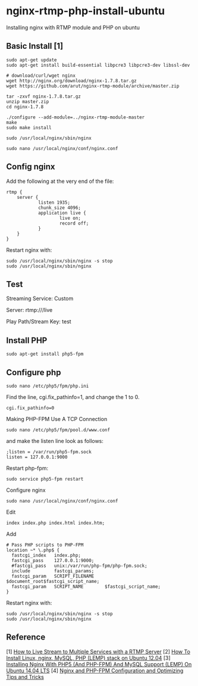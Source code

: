 nginx-rtmp-php-install-ubuntu
=========================
Installing nginx with RTMP module and PHP on ubuntu

## Basic Install [1] ##
    sudo apt-get update
    sudo apt-get install build-essential libpcre3 libpcre3-dev libssl-dev
    
    # download/curl/wget nginx 
    wget http://nginx.org/download/nginx-1.7.8.tar.gz
    wget https://github.com/arut/nginx-rtmp-module/archive/master.zip
    
    tar -zxvf nginx-1.7.8.tar.gz
    unzip master.zip
    cd nginx-1.7.8
    
    ./configure --add-module=../nginx-rtmp-module-master
    make
    sudo make install
    
    sudo /usr/local/nginx/sbin/nginx
    
    sudo nano /usr/local/nginx/conf/nginx.conf
    
## Config nginx ##
  Add the following at the very end of the file:
    
    rtmp {
        server {
                listen 1935;
                chunk_size 4096;
                application live {
                        live on;
                        record off;
                }
        }
    }
    
  Restart nginx with:
  
    sudo /usr/local/nginx/sbin/nginx -s stop
    sudo /usr/local/nginx/sbin/nginx
    
## Test ##
  Streaming Service: Custom
  
  Server: rtmp://<your server ip>/live
  
  Play Path/Stream Key: test
  
  
## Install PHP ##
    sudo apt-get install php5-fpm
  
## Configure php ##
    sudo nano /etc/php5/fpm/php.ini
    
  Find the line, cgi.fix_pathinfo=1, and change the 1 to 0.
  
    cgi.fix_pathinfo=0
    
  Making PHP-FPM Use A TCP Connection
  
    sudo nano /etc/php5/fpm/pool.d/www.conf
  
  and make the listen line look as follows:
  
    ;listen = /var/run/php5-fpm.sock
    listen = 127.0.0.1:9000
    
  Restart php-fpm:
  
    sudo service php5-fpm restart
    
  Configure nginx
  
    sudo nano /usr/local/nginx/conf/nginx.conf
    
  Edit
  
    index index.php index.html index.htm;
    
  Add
  
    # Pass PHP scripts to PHP-FPM
    location ~* \.php$ {
      fastcgi_index   index.php;
      fastcgi_pass    127.0.0.1:9000;
      #fastcgi_pass   unix:/var/run/php-fpm/php-fpm.sock;
      include         fastcgi_params;
      fastcgi_param   SCRIPT_FILENAME    $document_root$fastcgi_script_name;
      fastcgi_param   SCRIPT_NAME        $fastcgi_script_name;
    }
    
  Restart nginx with:
  
    sudo /usr/local/nginx/sbin/nginx -s stop
    sudo /usr/local/nginx/sbin/nginx
    
## Reference ##
  [1] [How to Live Stream to Multiple Services with a RTMP Server](http://linustechtips.com/main/topic/174603-how-to-live-stream-to-multiple-services-with-a-rtmp-server/)
  [2] [How To Install Linux, nginx, MySQL, PHP (LEMP) stack on Ubuntu 12.04](https://www.digitalocean.com/community/tutorials/how-to-install-linux-nginx-mysql-php-lemp-stack-on-ubuntu-12-04)
  [3] [Installing Nginx With PHP5 (And PHP-FPM) And MySQL Support (LEMP) On Ubuntu 14.04 LTS](http://www.howtoforge.com/installing-nginx-with-php5-fpm-and-mysql-on-ubuntu-14.04-lts-lemp)
  [4] [Nginx and PHP-FPM Configuration and Optimizing Tips and Tricks](http://www.if-not-true-then-false.com/2011/nginx-and-php-fpm-configuration-and-optimizing-tips-and-tricks/)
  

  
